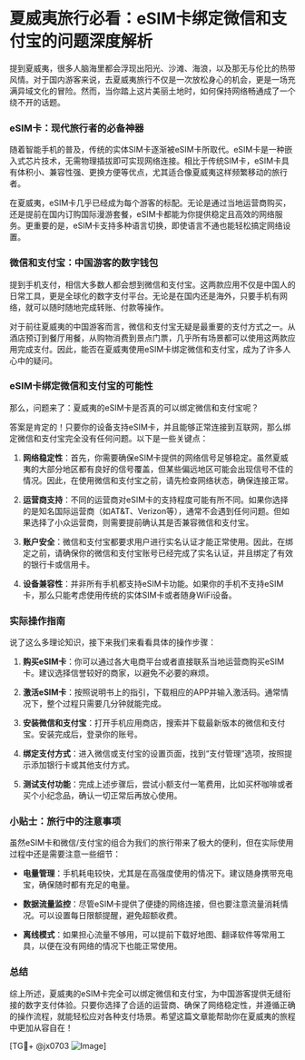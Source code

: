 # 夏威夷旅行必看：eSIM卡绑定微信和支付宝的问题深度解析

提到夏威夷，很多人脑海里都会浮现出阳光、沙滩、海浪，以及那无与伦比的热带风情。对于国内游客来说，去夏威夷旅行不仅是一次放松身心的机会，更是一场充满异域文化的冒险。然而，当你踏上这片美丽土地时，如何保持网络畅通成了一个绕不开的话题。

### eSIM卡：现代旅行者的必备神器

随着智能手机的普及，传统的实体SIM卡逐渐被eSIM卡所取代。eSIM卡是一种嵌入式芯片技术，无需物理插拔即可实现网络连接。相比于传统SIM卡，eSIM卡具有体积小、兼容性强、更换方便等优点，尤其适合像夏威夷这样频繁移动的旅行者。

在夏威夷，eSIM卡几乎已经成为每个游客的标配。无论是通过当地运营商购买，还是提前在国内订购国际漫游套餐，eSIM卡都能为你提供稳定且高效的网络服务。更重要的是，eSIM卡支持多种语言切换，即使语言不通也能轻松搞定网络设置。

### 微信和支付宝：中国游客的数字钱包

提到手机支付，相信大多数人都会想到微信和支付宝。这两款应用不仅是中国人的日常工具，更是全球化的数字支付平台。无论是在国内还是海外，只要手机有网络，就可以随时随地完成转账、付款等操作。

对于前往夏威夷的中国游客而言，微信和支付宝无疑是最重要的支付方式之一。从酒店预订到餐厅用餐，从购物消费到景点门票，几乎所有场景都可以使用这两款应用完成支付。因此，能否在夏威夷使用eSIM卡绑定微信和支付宝，成为了许多人心中的疑问。

### eSIM卡绑定微信和支付宝的可能性

那么，问题来了：夏威夷的eSIM卡是否真的可以绑定微信和支付宝呢？

答案是肯定的！只要你的设备支持eSIM卡，并且能够正常连接到互联网，那么绑定微信和支付宝完全没有任何问题。以下是一些关键点：

1. **网络稳定性**：首先，你需要确保eSIM卡提供的网络信号足够稳定。虽然夏威夷的大部分地区都有良好的信号覆盖，但某些偏远地区可能会出现信号不佳的情况。因此，在使用微信和支付宝之前，请先检查网络状态，确保连接正常。

2. **运营商支持**：不同的运营商对eSIM卡的支持程度可能有所不同。如果你选择的是知名国际运营商（如AT&T、Verizon等），通常不会遇到任何问题。但如果选择了小众运营商，则需要提前确认其是否兼容微信和支付宝。

3. **账户安全**：微信和支付宝都要求用户进行实名认证才能正常使用。因此，在绑定之前，请确保你的微信和支付宝账号已经完成了实名认证，并且绑定了有效的银行卡或信用卡。

4. **设备兼容性**：并非所有手机都支持eSIM卡功能。如果你的手机不支持eSIM卡，那么只能考虑使用传统的实体SIM卡或者随身WiFi设备。

### 实际操作指南

说了这么多理论知识，接下来我们来看看具体的操作步骤：

1. **购买eSIM卡**：你可以通过各大电商平台或者直接联系当地运营商购买eSIM卡。建议选择信誉较好的商家，以避免不必要的麻烦。

2. **激活eSIM卡**：按照说明书上的指引，下载相应的APP并输入激活码。通常情况下，整个过程只需要几分钟就能完成。

3. **安装微信和支付宝**：打开手机应用商店，搜索并下载最新版本的微信和支付宝。安装完成后，登录你的账号。

4. **绑定支付方式**：进入微信或支付宝的设置页面，找到“支付管理”选项，按照提示添加银行卡或其他支付方式。

5. **测试支付功能**：完成上述步骤后，尝试小额支付一笔费用，比如买杯咖啡或者买个小纪念品，确认一切正常后再放心使用。

### 小贴士：旅行中的注意事项

虽然eSIM卡和微信/支付宝的组合为我们的旅行带来了极大的便利，但在实际使用过程中还是需要注意一些细节：

- **电量管理**：手机耗电较快，尤其是在高强度使用的情况下。建议随身携带充电宝，确保随时都有充足的电量。
  
- **数据流量监控**：尽管eSIM卡提供了便捷的网络连接，但也要注意流量消耗情况。可以设置每日限额提醒，避免超额收费。

- **离线模式**：如果担心流量不够用，可以提前下载好地图、翻译软件等常用工具，以便在没有网络的情况下也能正常使用。

### 总结

综上所述，夏威夷的eSIM卡完全可以绑定微信和支付宝，为中国游客提供无缝衔接的数字支付体验。只要你选择了合适的运营商、确保了网络稳定性，并遵循正确的操作流程，就能轻松应对各种支付场景。希望这篇文章能帮助你在夏威夷的旅程中更加从容自在！

[TG💪+ @jx0703 ![Image](https://github.com/user-attachments/assets/dbca1d08-cadb-493c-b0ec-ad6f7a83f270)]
